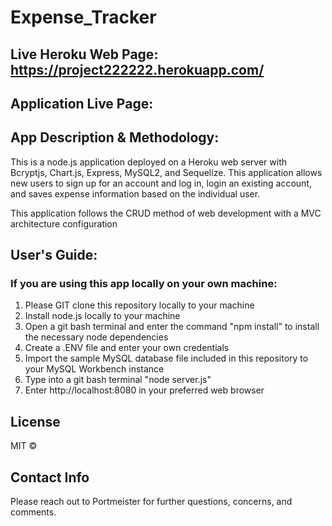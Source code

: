 # Expense_Tracker

## Live Heroku Web Page: https://project222222.herokuapp.com/ 

## Application Live Page:    


## App Description & Methodology:
This is a node.js application deployed on a Heroku web server with Bcryptjs, Chart.js, Express, MySQL2, and Sequelize. This application allows new users to sign up for an account and log in, login an existing account, and saves expense information based on the individual user. 

This application follows the CRUD method of web development with a MVC architecture configuration


## User's Guide:

### If you are using this app locally on your own machine:
1. Please GIT clone this repository locally to your machine
2. Install node.js locally to your machine
3. Open a git bash terminal and enter the command "npm install" to install the necessary node dependencies 
4. Create a .ENV file and enter your own credentials
5. Import the sample MySQL database file included in this repository to your MySQL Workbench instance
6. Type into a git bash terminal "node server.js"
7. Enter http://localhost:8080 in your preferred web browser 

## License 
MIT © 

## Contact Info
Please reach out to Portmeister for further questions, concerns, and comments. 
